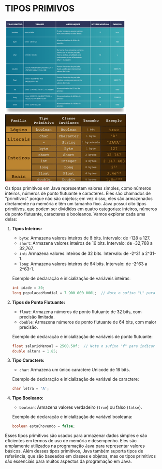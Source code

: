 # TIPOS PRIMIVOS

<img src="./IMAGENS/TABELA TIPOS PRIMITIVOS.png" align="center" width="400"> <br>
<img src="./IMAGENS/TABELA TIPOS PRIMITIVOS E CLASS.png" align="center" width="400"> <br>

Os tipos primitivos em Java representam valores simples, como números inteiros, números de ponto flutuante e caracteres. Eles são chamados de "primitivos" porque não são objetos; em vez disso, eles são armazenados diretamente na memória e têm um tamanho fixo. Java possui oito tipos primitivos, que podem ser divididos em quatro categorias: inteiros, números de ponto flutuante, caracteres e booleanos. Vamos explorar cada uma delas:

1. **Tipos Inteiros:**

   - `byte`: Armazena valores inteiros de 8 bits. Intervalo: de -128 a 127.
   - `short`: Armazena valores inteiros de 16 bits. Intervalo: de -32,768 a 32,767.
   - `int`: Armazena valores inteiros de 32 bits. Intervalo: de -2^31 a 2^31-1.
   - `long`: Armazena valores inteiros de 64 bits. Intervalo: de -2^63 a 2^63-1.

   Exemplo de declaração e inicialização de variáveis inteiras:

   ```java
   int idade = 30;
   long populacaoMundial = 7_900_000_000L;  // Note o sufixo "L" para indicar um valor longo.
   ```

2. **Tipos de Ponto Flutuante:**

   - `float`: Armazena números de ponto flutuante de 32 bits, com precisão limitada.
   - `double`: Armazena números de ponto flutuante de 64 bits, com maior precisão.

   Exemplo de declaração e inicialização de variáveis de ponto flutuante:

   ```java
   float salarioMensal = 2500.50f;  // Note o sufixo "f" para indicar um valor float.
   double altura = 1.85;
   ```

3. **Tipo Caractere:**

   - `char`: Armazena um único caractere Unicode de 16 bits.

   Exemplo de declaração e inicialização de variável de caractere:

   ```java
   char letra = 'A';
   ```

4. **Tipo Booleano:**

   - `boolean`: Armazena valores verdadeiro (`true`) ou falso (`false`).

   Exemplo de declaração e inicialização de variável booleana:

   ```java
   boolean estaChovendo = false;
   ```

Esses tipos primitivos são usados para armazenar dados simples e são eficientes em termos de uso de memória e desempenho. Eles são amplamente utilizados na programação Java para representar valores básicos. Além desses tipos primitivos, Java também suporta tipos de referência, que são baseados em classes e objetos, mas os tipos primitivos são essenciais para muitos aspectos da programação em Java.